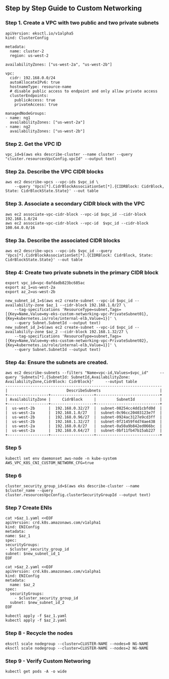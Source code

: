 ## Step by Step Guide to Custom Networking


### Step 1. Create a VPC with two public and two private subnets

```
apiVersion: eksctl.io/v1alpha5
kind: ClusterConfig

metadata:
  name: cluster-2
  region: us-west-2

availabilityZones: ["us-west-2a", "us-west-2b"]

vpc:
  cidr: 192.168.0.0/24
  autoAllocateIPv6: true
  hostnameType: resource-name
  # disable public access to endpoint and only allow private access
  clusterEndpoints:
    publicAccess: true
    privateAccess: true
    
managedNodeGroups:
- name: ng1
  availabilityZones: ["us-west-2a"]
- name: ng2
  availabilityZones: ["us-west-2b"]
```

### Step 2. Get the VPC ID

```
vpc_id=$(aws eks describe-cluster --name cluster --query "cluster.resourcesVpcConfig.vpcId" --output text)
```

### Step 2a. Describe the VPC CIDR blocks

```
aws ec2 describe-vpcs --vpc-ids $vpc_id \
    --query 'Vpcs[*].CidrBlockAssociationSet[*].{CIDRBlock: CidrBlock, State: CidrBlockState.State}' --out table
```

### Step 3. Associate a secondary CIDR block with the VPC

```
aws ec2 associate-vpc-cidr-block --vpc-id $vpc_id --cidr-block 192.168.1.0/24
aws ec2 associate-vpc-cidr-block --vpc-id  $vpc_id --cidr-block 100.64.0.0/16
```

### Step 3a. Describe the associated CIDR blocks

```
aws ec2 describe-vpcs --vpc-ids $vpc_id --query 'Vpcs[*].CidrBlockAssociationSet[*].{CIDRBlock: CidrBlock, State: CidrBlockState.State}' --out table
```

### Step 4: Create two private subnets in the primary CIDR block

```
export vpc_id=vpc-0afdadb823bc685ac
export az_1=us-west-2a
export az_2=us-west-2b

new_subnet_id_1=$(aws ec2 create-subnet --vpc-id $vpc_id --availability-zone $az_1 --cidr-block 192.168.1.0/27 \
    --tag-specifications 'ResourceType=subnet,Tags=[{Key=Name,Value=my-eks-custom-networking-vpc-PrivateSubnet01},{Key=kubernetes.io/role/internal-elb,Value=1}]' \
    --query Subnet.SubnetId --output text)
new_subnet_id_2=$(aws ec2 create-subnet --vpc-id $vpc_id --availability-zone $az_2 --cidr-block 192.168.1.32/27 \
    --tag-specifications 'ResourceType=subnet,Tags=[{Key=Name,Value=my-eks-custom-networking-vpc-PrivateSubnet02},{Key=kubernetes.io/role/internal-elb,Value=1}]' \
    --query Subnet.SubnetId --output text)
```

### Step 4a: Ensure the subnets are created.

```
aws ec2 describe-subnets --filters "Name=vpc-id,Values=$vpc_id"     --query 'Subnets[*].{SubnetId: SubnetId,AvailabilityZone: AvailabilityZone,CidrBlock: CidrBlock}'     --output table
---------------------------------------------------------------------
|                          DescribeSubnets                          |
+------------------+-------------------+----------------------------+
| AvailabilityZone |     CidrBlock     |         SubnetId           |
+------------------+-------------------+----------------------------+
|  us-west-2b      |  192.168.0.32/27  |  subnet-08254cc4dd1cbfd0d  |
|  us-west-2a      |  192.168.1.0/27   |  subnet-0c96cc20403123e7f  |
|  us-west-2b      |  192.168.0.96/27  |  subnet-0924ac3127e9cd3ff  |
|  us-west-2b      |  192.168.1.32/27  |  subnet-0f21459f4d74ae438  |
|  us-west-2a      |  192.168.0.0/27   |  subnet-0a50a9b842ed066bc  |
|  us-west-2a      |  192.168.0.64/27  |  subnet-0bf11fb47b15ab227  |
+------------------+-------------------+----------------------------+
```

### Step 5

```
kubectl set env daemonset aws-node -n kube-system AWS_VPC_K8S_CNI_CUSTOM_NETWORK_CFG=true
```

### Step 6

```
cluster_security_group_id=$(aws eks describe-cluster --name $cluster_name --query cluster.resourcesVpcConfig.clusterSecurityGroupId --output text)
```

### Step 7 Create ENIs

```
cat >$az_1.yaml <<EOF
apiVersion: crd.k8s.amazonaws.com/v1alpha1
kind: ENIConfig
metadata:
name: $az_1
spec:
securityGroups:
- $cluster_security_group_id
subnet: $new_subnet_id_1
EOF
```

```
cat >$az_2.yaml <<EOF
apiVersion: crd.k8s.amazonaws.com/v1alpha1
kind: ENIConfig
metadata: 
  name: $az_2
spec: 
  securityGroups: 
    - $cluster_security_group_id
  subnet: $new_subnet_id_2
EOF
```

```
kubectl apply -f $az_1.yaml
kubectl apply -f $az_2.yaml
```

### Step 8 - Recycle the nodes

```
eksctl scale nodegroup --cluster=CLUSTER-NAME --nodes=0 NG-NAME
eksctl scale nodegroup --cluster=CLUSTER-NAME --nodes=2 NG-NAME
```

### Step 9 - Verify Custom Networing

```
kubectl get pods -A -o wide
```